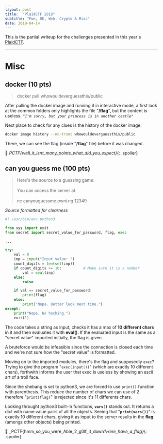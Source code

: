 ```yaml
---
layout: post
title:  "PlaidCTF 2019"
subtitle: "Pwn, RE, Web, Crypto & Misc"
date: 2019-04-14
---
```


This is the partial writeup for the challenges presented in this year's [PlaidCTF](http://plaidctf.com/).

---

# Misc

## docker (10 pts)

> docker pull whowouldeverguessthis/public

After pulling the docker image and running it in interactive mode, a first look at the common folders only highlights the file "**/flag**", but the content is useless.
_`"I'm sorry, but your princess is in another castle"`_

Next place to check for any clues is the history of the docker image.

```bash
docker image history --no-trunc whowouldeverguessthis/public
```

There, we can see the flag (inside "**/flag**" file) before it was changed.

🏁 _PCTF{well_it_isnt_many_points_what_did_you_expect}_{: .spoiler}

## can you guess me (100 pts)

> Here's the source to a guessing game:<br><br>
> You can access the server at<br><br>
> nc canyouguessme.pwni.ng 12349

_Source formatted for clearness_

```python
#! /usr/bin/env python3

from sys import exit
from secret import secret_value_for_password, flag, exec

...

try:
    val = 0
    inp = input("Input value: ")
    count_digits = len(set(inp))
    if count_digits <= 10:          # Make sure it is a number
        val = eval(inp)
    else:
        raise

    if val == secret_value_for_password:
        print(flag)
    else:
        print("Nope. Better luck next time.")
except:
    print("Nope. No hacking.")
    exit(1)
```

The code takes a string as input, checks it has a max of **10 different chars** in it and then evaluates it with **eval()**. If the evaluated input is the same as a "secret value" imported initially, the flag is given.

A bruteforce would be infeasible since the connection is closed each time and we're not sure how the "secret value" is formatted.

Moving on to the imported modules, there's the flag and supposedly `exec`?
Trying to give the program "`exec(input())`" (which are exactly 10 different chars), forthwith informs the user that exec is useless by showing an ascii art of a troll face.

Since the shebang is set to python3, we are forced to use `print()` function with parenthesis.
This reduce the number of chars we can use of 2 therefore "`print(flag)`" is rejected since it's 11 differents chars.

Looking throught python3 built-in functions, **`vars()`** stands out. It returns a dict with name:value pairs of all the objects.
Seeing that "**`print(vars())`**" is exactly 10 different chars, giving it as input to the server results in the **flag** (amongs other objects) being printed.

🏁 _PCTF{hmm_so_you_were_Able_2_g0lf_it_down?_Here_have_a_flag}_{: .spoiler}
